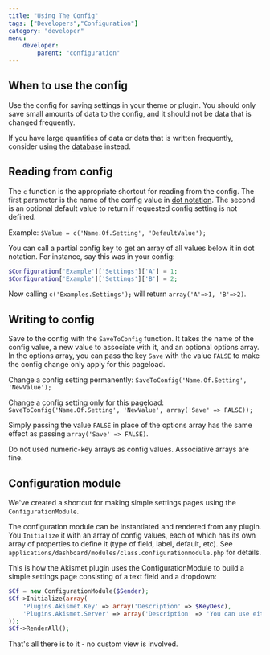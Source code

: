 ```yaml
---
title: "Using The Config"
tags: ["Developers","Configuration"]
category: "developer"
menu:
    developer:
        parent: "configuration"
---
```


## When to use the config

Use the config for saving settings in your theme or plugin. You should only save small amounts of data to the config, and it should not be data that is changed frequently.

If you have large quantities of data or data that is written frequently, consider using the [database](/developers/framework/database) instead.

## Reading from config

The `c` function is the appropriate shortcut for reading from the config. The first parameter is the name of the config value in [dot notation](/developers/configuration). The second is an optional default value to return if requested config setting is not defined.

Example:
`$Value = c('Name.Of.Setting', 'DefaultValue');`

You can call a partial config key to get an array of all values below it in dot notation. For instance, say this was in your config:

```php
$Configuration['Example']['Settings']['A'] = 1;
$Configuration['Example']['Settings']['B'] = 2;
```

Now calling `c('Examples.Settings');` will return `array('A'=>1, 'B'=>2)`.

## Writing to config

Save to the config with the `SaveToConfig` function. It takes the name of the config value, a new value to associate with it, and an optional options array. In the options array, you can pass the key `Save` with the value `FALSE` to make the config change only apply for this pageload.

Change a config setting permanently: `SaveToConfig('Name.Of.Setting', 'NewValue');`

Change a config setting only for this pageload: `SaveToConfig('Name.Of.Setting', 'NewValue', array('Save' => FALSE));`

Simply passing the value `FALSE` in place of the options array has the same effect as passing `array('Save' => FALSE)`.

<aside class="warning">Do not used numeric-key arrays as config values. Associative arrays are fine.</aside>

## Configuration module

We've created a shortcut for making simple settings pages using the `ConfigurationModule`.

The configuration module can be instantiated and rendered from any plugin. You `Initialize` it with an array of config values, each of which has its own array of properties to define it (type of field, label, default, etc). See `applications/dashboard/modules/class.configurationmodule.php` for details.

This is how the Akismet plugin uses the ConfigurationModule to build a simple settings page consisting of a text field and a dropdown:

```php
$Cf = new ConfigurationModule($Sender);
$Cf->Initialize(array(
    'Plugins.Akismet.Key' => array('Description' => $KeyDesc),
    'Plugins.Akismet.Server' => array('Description' => 'You can use either Akismet or TypePad antispam.', 'Control' => 'DropDown', 'Items' => array('' => 'Aksimet', 'api.antispam.typepad.com' => 'TypePad', 'DefaultValue' => ''))
));
$Cf->RenderAll();
```

That's all there is to it - no custom view is involved.
